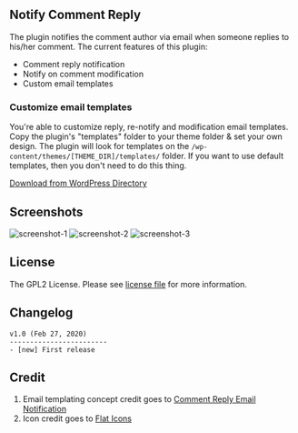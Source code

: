 Notify Comment Reply
---------------
The plugin notifies the comment author via email when someone replies to his/her comment. The current features of this plugin:

* Comment reply notification
* Notify on comment modification
* Custom email templates

### Customize email templates

You're able to customize reply, re-notify and modification email templates. Copy the plugin's "templates" folder to your theme folder & set your own design. The plugin will look for templates on the ```/wp-content/themes/[THEME_DIR]/templates/``` folder. If you want to use default templates, then you don't need to do this thing.

[Download from WordPress Directory](https://wordpress.org/plugins/notify-comment-reply/)

Screenshots
----------------------
![screenshot-1](https://user-images.githubusercontent.com/13184472/75606819-e2c41500-5b1a-11ea-8c20-7e372124c036.png)
![screenshot-2](https://user-images.githubusercontent.com/13184472/75606820-e48dd880-5b1a-11ea-8038-109a7d3034ad.png)
![screenshot-3](https://user-images.githubusercontent.com/13184472/75423763-8ff72b80-5969-11ea-9b98-3414e83c9bd8.png)

## License

The GPL2 License. Please see [license file](https://github.com/mdobydullah/notify-comment-reply/blob/master/LICENSE) for more information.

## Changelog
```
v1.0 (Feb 27, 2020)
------------------------
- [new] First release
```

## Credit
1. Email templating concept credit goes to [Comment Reply Email Notification](https://wordpress.org/plugins/comment-reply-email-notification)
2. Icon credit goes to [Flat Icons](https://www.flaticon.com/authors/flat-icons)